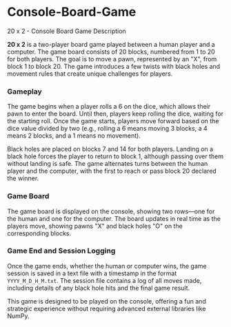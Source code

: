 # Console-Board-Game
20 x 2 - Console Board Game Description

**20 x 2** is a two-player board game played between a human player and a computer. The game board consists of 20 blocks, numbered from 1 to 20 for both players. The goal is to move a pawn, represented by an "X", from block 1 to block 20. The game introduces a few twists with black holes and movement rules that create unique challenges for players.

### Gameplay
The game begins when a player rolls a 6 on the dice, which allows their pawn to enter the board. Until then, players keep rolling the dice, waiting for the starting roll. Once the game starts, players move forward based on the dice value divided by two (e.g., rolling a 6 means moving 3 blocks, a 4 means 2 blocks, and a 1 means no movement).

Black holes are placed on blocks 7 and 14 for both players. Landing on a black hole forces the player to return to block 1, although passing over them without landing is safe. The game alternates turns between the human player and the computer, with the first to reach or pass block 20 declared the winner.

### Game Board
The game board is displayed on the console, showing two rows—one for the human and one for the computer. The board updates in real time as the players move, showing pawns "X" and black holes "O" on the corresponding blocks.

### Game End and Session Logging
Once the game ends, whether the human or computer wins, the game session is saved in a text file with a timestamp in the format `YYYY_M_D_H_M.txt`. The session file contains a log of all moves made, including details of any black hole hits and the final game result.

This game is designed to be played on the console, offering a fun and strategic experience without requiring advanced external libraries like NumPy.
